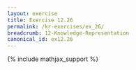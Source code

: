 ```yaml
---
layout: exercise
title: Exercise 12.26
permalink: /kr-exercises/ex_26/
breadcrumb: 12-Knowledge-Representation
canonical_id: ex12.26
---
```


{% include mathjax_support %}
